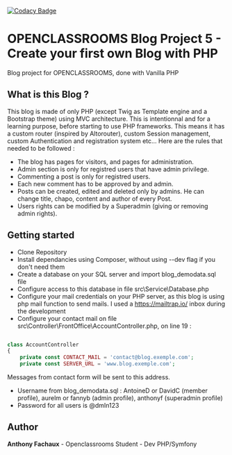 [![Codacy Badge](https://api.codacy.com/project/badge/Grade/5d0bddca95ba4ce3bb5daaa24e5ba77b)](https://app.codacy.com/manual/nayodahl/OCProject5?utm_source=github.com&utm_medium=referral&utm_content=nayodahl/OCProject5&utm_campaign=Badge_Grade_Dashboard)

# OPENCLASSROOMS Blog Project 5 - Create your first own Blog with PHP

Blog project for OPENCLASSROOMS, done with Vanilla PHP

## What is this Blog ?

This blog is made of only PHP (except Twig as Template engine and a Bootstrap theme) using MVC architecture.
This is intentionnal and for a learning purpose, before starting to use PHP frameworks.
This means it has a custom router (inspired by Altorouter), custom Session management, custom Authentication and registration system etc...
Here are the rules that needed to be followed : 

* The blog has pages for visitors, and pages for administration.
* Admin section is only for registred users that have admin privilege.
* Commenting a post is only for registred users.
* Each new comment has to be approved by and admin.
* Posts can be created, edited and deleted only by admins. He can change title, chapo, content and author of every Post.
* Users rights can be modified by a Superadmin (giving or removing admin rights).


## Getting started

- Clone Repository
- Install dependancies using Composer, without using --dev flag if you don't need them
- Create a database on your SQL server and import blog_demodata.sql file
- Configure access to this database in file src\Service\Database.php
- Configure your mail credentials on your PHP server, as this blog is using php mail function to send mails. I used a https://mailtrap.io/ inbox during the development 
- Configure your contact mail on file src\Controller\FrontOffice\AccountController.php, on line 19 :

```php

class AccountController
{
    private const CONTACT_MAIL = 'contact@blog.exemple.com';
    private const SERVER_URL = 'www.blog.exemple.com';

```
Messages from contact form will be sent to this address.

- Username from blog_demodata.sql : AntoineD or DavidC (member profile), aurelm or fannyb (admin profile), anthonyf (superadmin profile)
- Password for all users is @dmIn123

## Author

**Anthony Fachaux** - Openclassrooms Student - Dev PHP/Symfony